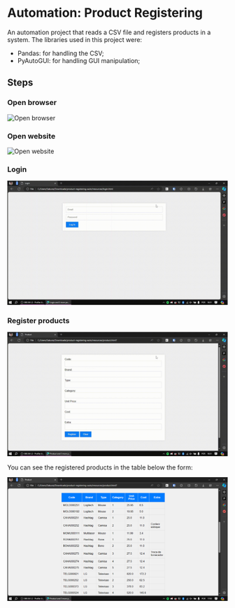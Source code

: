 # Automation: Product Registering

An automation project that reads a CSV file and registers products in a system. The libraries used in this project were:
- Pandas: for handling the CSV;
- PyAutoGUI: for handling GUI manipulation;

## Steps

### Open browser
![Open browser](readme-assets/open-browser.gif)

### Open website
![Open website](readme-assets/open-website.gif)

### Login
![Login](readme-assets/login.gif)

### Register products
![Register Products](readme-assets/register.gif)

You can see the registered products in the table below the form:

![Registered products](readme-assets/table-of-products.png)
